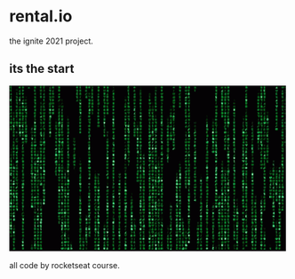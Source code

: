 # rental.io
the ignite 2021 project.
## its the start 
![](starts.gif)

all code by rocketseat course.